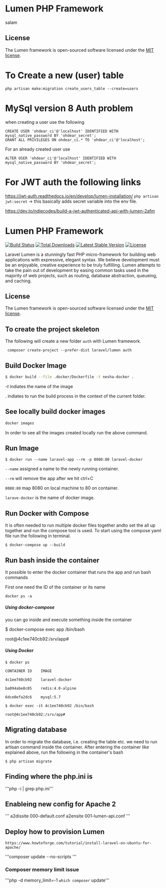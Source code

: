 # Lumen PHP Framework
salam
## License

The Lumen framework is open-sourced software licensed under the [MIT license](https://opensource.org/licenses/MIT).

# To Create a new (user) table
```php artisan make:migration create_users_table --create=users```

# MySql version 8 Auth problem
when creating a user use the following
```
CREATE USER 'ohdear_ci'@'localhost' IDENTIFIED WITH mysql_native_password BY 'ohdear_secret';
GRANT ALL PRIVILEGES ON ohdear_ci.* TO 'ohdear_ci'@'localhost';
```
For an already created user use
```
ALTER USER 'ohdear_ci'@'localhost' IDENTIFIED WITH mysql_native_password BY 'ohdear_secret';
```

# For JWT auth the following links
https://jwt-auth.readthedocs.io/en/develop/lumen-installation/
```php artisan jwt:secret``` -> this basically adds secret variable into the env file.

https://dev.to/ndiecodes/build-a-jwt-authenticated-api-with-lumen-2afm


# Lumen PHP Framework

[![Build Status](https://travis-ci.org/laravel/lumen-framework.svg)](https://travis-ci.org/laravel/lumen-framework)
[![Total Downloads](https://poser.pugx.org/laravel/lumen-framework/d/total.svg)](https://packagist.org/packages/laravel/lumen-framework)
[![Latest Stable Version](https://poser.pugx.org/laravel/lumen-framework/v/stable.svg)](https://packagist.org/packages/laravel/lumen-framework)
[![License](https://poser.pugx.org/laravel/lumen-framework/license.svg)](https://packagist.org/packages/laravel/lumen-framework)

Laravel Lumen is a stunningly fast PHP micro-framework for building web applications with expressive, elegant syntax. We believe development must be an enjoyable, creative experience to be truly fulfilling. Lumen attempts to take the pain out of development by easing common tasks used in the majority of web projects, such as routing, database abstraction, queueing, and caching.

## License

The Lumen framework is open-sourced software licensed under the [MIT license](https://opensource.org/licenses/MIT).



## To create the project skeleton

The following will create a new folder `auth` with Lumen framework.

` composer create-project --prefer-dist laravel/lumen auth` 

## Build Docker Image

```bash
$ docker build --file .docker/Dockerfile -t nesha-docker .
```

*-t* indiates the name of the image

. indiates to run the build process in the context of the current folder.

## See locally build docker images

```bash
docker images
```

In order to see all the images created locally run the above command.

## Run Image

`$ docker run --name laravel-app --rm -p 8080:80 laravel-docker `

`--name` assigned a name to the newly running container.

`--rm` will remove the app after we hit ctrl+C

`8080:80` map 8080 on local machine to 80 on container.

`larave-docker` is the name of docker image.

## Run Docker with Compose

It is often needed to run multiple docker files together andto set the all up together and run the compose tool is used. To start using the compose yaml file run the following in terminal.

```
$ docker-compose up --build
```

## Run bash inside the container

It possible to enter the docker container that runs the app and run bash commands

First one need the ID of the container or its name

```
docker ps -a
```



#####  Using docker-compose

you can go inside and execute something inside the container

$ docker-compose exec app /bin/bash

root@4c1ee740cb92:/srv/app#

##### Using Docker

`$ docker ps`

`CONTAINER ID    IMAGE`

`4c1ee740cb92    laravel-docker`

`ba094abe8c85    redis:4.0-alpine`

`6dce0efa2dc6    mysql:5.7`

`$ docker exec -it 4c1ee740cb92 /bin/bash`

`root@4c1ee740cb92:/srv/app#`

## Migrating database

In order to migrate the database, i.e. creating the table etc. we need to run artisan command inside the container. After entering the container like explained above, run the following in the container's bash

`$ php artisan migrate`


## Finding where the php.ini is
'''php -i | grep php.ini'''

## Enableing new config for Apache 2
'''
a2dissite 000-default.conf
a2ensite 001-lumen-api.conf
'''

## Deploy how to provision Lumen
```https://www.howtoforge.com/tutorial/install-laravel-on-ubuntu-for-apache/```

'''composer update --no-scripts '''

### Composer memory limit issue
'''php -d memory_limit=-1 `which composer` update'''


